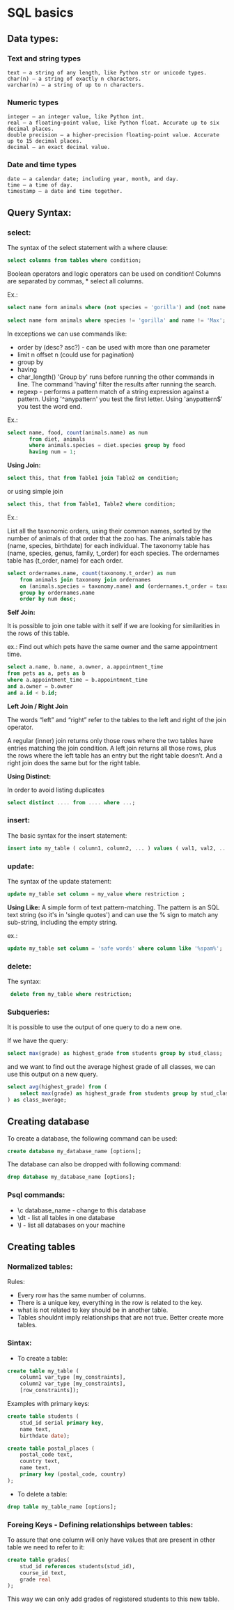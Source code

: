 # SQL basics 

## Data types:

### Text and string types

    text — a string of any length, like Python str or unicode types.
    char(n) — a string of exactly n characters.
    varchar(n) — a string of up to n characters.

### Numeric types
    integer — an integer value, like Python int.
    real — a floating-point value, like Python float. Accurate up to six decimal places.
    double precision — a higher-precision floating-point value. Accurate up to 15 decimal places.
    decimal — an exact decimal value.

### Date and time types
    date — a calendar date; including year, month, and day.
    time — a time of day.
    timestamp — a date and time together.


## Query Syntax:

### select: 
The syntax of the select statement with a where clause:

```sql
select columns from tables where condition;
```

Boolean operators and logic operators can be used on condition!
Columns are separated by commas, * select all columns.

Ex.:

```sql
select name form animals where (not species = 'gorilla') and (not name = 'Max');
    
select name form animals where species != 'gorilla' and name != 'Max';   (just like python operator) 
```

In exceptions we can use commands like:
 - order by  (desc? asc?) - can be used with more than one parameter 
 - limit n offset n (could use for pagination)  
 - group by 
 - having
 - char_length() 
 'Group by' runs before running the other commands in line. The command 'having' filter the results after running the search.
 - regexp - performs a pattern match of a string expression against a pattern. Using '^anypattern' you test the first letter. Using 'anypattern$' you test the word end.
 

Ex.:
```sql
select name, food, count(animals.name) as num 
       from diet, animals 
       where animals.species = diet.species group by food 
       having num = 1;
```


**Using Join:**

```sql
select this, that from Table1 join Table2 on condition;
```
or using simple join
```sql
select this, that from Table1, Table2 where condition;
```

Ex.:

 List all the taxonomic orders, using their common names, sorted by the number of animals of that order that the zoo has. The animals table has (name, species, birthdate) for each individual. The taxonomy table has (name, species, genus, family, t_order) for each species. The ordernames table has (t_order, name) for each order.

```sql
select ordernames.name, count(taxonomy.t_order) as num 
    from animals join taxonomy join ordernames
    on (animals.species = taxonomy.name) and (ordernames.t_order = taxonomy.t_order)
    group by ordernames.name
    order by num desc;
```

**Self Join:**

It is possible to join one table with it self if we are looking for similarities in the rows of this table. 

ex.: Find out which pets have the same owner and the same appointment time.

```sql
select a.name, b.name, a.owner, a.appointment_time
from pets as a, pets as b
where a.appointment_time = b.appointment_time 
and a.owner = b.owner
and a.id < b.id; 
```

**Left Join / Right Join**


The words “left” and “right” refer to the tables to the left and right of the join operator. 

A regular (inner) join returns only those rows where the two tables have entries matching the join condition. 
A left join returns all those rows, plus the rows where the left table has an entry but the right table doesn’t. 
And a right join does the same but for the right table.



**Using Distinct:**

In order to avoid listing duplicates

```sql
select distinct .... from .... where ...;
```


### insert: 
    
The basic syntax for the insert statement:
    
```sql
insert into my_table ( column1, column2, ... ) values ( val1, val2, ... );
```

### update:

The syntax of the update statement:

```sql
update my_table set column = my_value where restriction ;
```

**Using Like:**
 A simple form of text pattern-matching.
 The pattern is an SQL text string (so it's in 'single quotes') and can use the % sign to match any sub-string, including the empty string.

ex.: 
```sql
update my_table set column = 'safe words' where column like '%spam%';
```

### delete:

The syntax:

```sql
 delete from my_table where restriction;
```


### Subqueries:

It is possible to use the output of one query to do a new one.

If we have the query:
```sql
select max(grade) as highest_grade from students group by stud_class;
```
and we want to find out the average highest grade of all classes, we can use this output on a new query.

```sql
select avg(highest_grade) from (
    select max(grade) as highest_grade from students group by stud_class
) as class_average;
```


## Creating database

To create a database, the following command can be used:
```sql
create database my_database_name [options];
```

The database can also be dropped with following command:
```sql
drop database my_database_name [options];
```

### Psql commands:

- \c database_name - change to this database
- \dt - list all tables in one database 
- \l - list all databases on your machine


## Creating tables

### Normalized tables:

Rules:
- Every row has the same number of columns.
- There is a unique key, everything in the row is related to the key.
- what is not related to key should be in another table.
- Tables shouldnt imply relationships that are not true. Better create more tables.

### Sintax:

- To create a table:
```sql
create table my_table (
    column1 var_type [my_constraints],
    column2 var_type [my_constraints],
    [row_constraints]);
```

Examples with primary keys:
```sql
create table students (
    stud_id serial primary key,
    name text,
    birthdate date);    
```
```sql
create table postal_places (
    postal_code text,
    country text,
    name text,
    primary key (postal_code, country)
);    
```

- To delete a table:
```sql
drop table my_table_name [options];
```

### Foreing Keys - Defining relationships between tables:

To assure that one column will only have values that are present in other table we need to refer to it:

```sql
create table grades( 
    stud_id references students(stud_id),
    course_id text,
    grade real
);
```

This way we can only add grades of registered students to this new table. 

